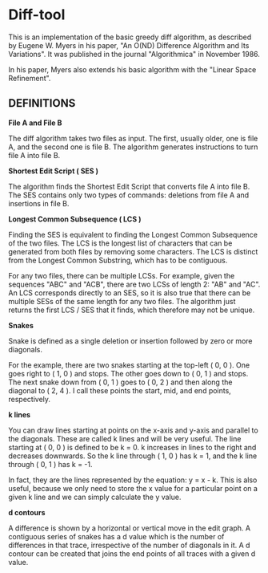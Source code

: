 # Diff-tool

This is an implementation of the basic greedy diff algorithm, as described by Eugene W. Myers in his paper, "An O(ND) Difference Algorithm and Its Variations". It was published in the journal "Algorithmica" in November 1986. 

In his paper, Myers also extends his basic algorithm with the "Linear Space Refinement".


<h2> DEFINITIONS </h2>



<b> File A and File B </b>

The diff algorithm takes two files as input. The first, usually older, one is file A, and the second one is file B. The algorithm generates instructions to turn file A into file B.

<b> Shortest Edit Script ( SES ) </b>

The algorithm finds the Shortest Edit Script that converts file A into file B. The SES contains only two types of commands: deletions from file A and insertions in file B.

<b> Longest Common Subsequence ( LCS ) </b>

Finding the SES is equivalent to finding the Longest Common Subsequence of the two files. The LCS is the longest list of characters that can be generated from both files by removing some characters. The LCS is distinct from the Longest Common Substring, which has to be contiguous.

For any two files, there can be multiple LCSs. For example, given the sequences "ABC" and "ACB", there are two LCSs of length 2: "AB" and "AC". An LCS corresponds directly to an SES, so it is also true that there can be multiple SESs of the same length for any two files. The algorithm just returns the first LCS / SES that it finds, which therefore may not be unique.

<b> Snakes </b>

Snake is defined as a single deletion or insertion followed by zero or more diagonals.

For the example, there are two snakes starting at the top-left ( 0, 0 ). One goes right to ( 1, 0 ) and stops. The other goes down to ( 0, 1 ) and stops. The next snake down from ( 0, 1 ) goes to ( 0, 2 ) and then along the diagonal to ( 2, 4 ). I call these points the start, mid, and end points, respectively.

<b> k lines </b>

You can draw lines starting at points on the x-axis and y-axis and parallel to the diagonals. These are called k lines and will be very useful. The line starting at ( 0, 0 ) is defined to be k = 0. k increases in lines to the right and decreases downwards. So the k line through ( 1, 0 ) has k = 1, and the k line through ( 0, 1 ) has k = -1.

In fact, they are the lines represented by the equation: y = x - k. This is also useful, because we only need to store the x value for a particular point on a given k line and we can simply calculate the y value.

<b> d contours </b>

A difference is shown by a horizontal or vertical move in the edit graph. A contiguous series of snakes has a d value which is the number of differences in that trace, irrespective of the number of diagonals in it. A d contour can be created that joins the end points of all traces with a given d value.


